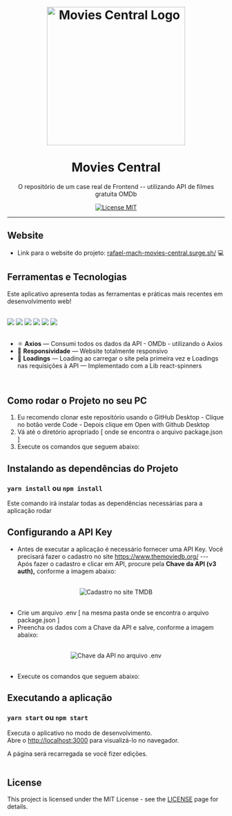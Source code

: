 <h1 align="center">
<br>
  <img src="https://user-images.githubusercontent.com/85365177/148581331-052c39b0-4d0e-418c-a6c9-1819b809f6dd.png" alt="Movies Central Logo" width="320">
<br>
<br>
Movies Central
</h1>

<p align="center">O repositório de um  case real de Frontend -- utilizando API de filmes gratuita OMDb</p>

<p align="center">
  <a href="https://opensource.org/licenses/MIT">
    <img src="https://img.shields.io/badge/License-MIT-blue.svg" alt="License MIT">
  </a>
</p>

<hr />

## Website
- Link para o website do projeto:  <a href="http://rafael-mach-movies-central.surge.sh/" target="_blank"> rafael-mach-movies-central.surge.sh/</a> 💻 

## Ferramentas e Tecnologias

Este aplicativo apresenta todas as ferramentas e práticas mais recentes em desenvolvimento web!
<br>
<br>
<div>
<img src="https://img.shields.io/badge/React-20232A?style=for-the-badge&logo=react&logoColor=61DAFB">
  <img src="https://img.shields.io/badge/React_Router-CA4245?style=for-the-badge&logo=react-router&logoColor=white">
  <img src="https://img.shields.io/badge/styled--components-DB7093?style=for-the-badge&logo=styled-components&logoColor=white">
  <img src="https://img.shields.io/badge/JavaScript-F7DF1E?style=for-the-badge&logo=javascript&logoColor=black">
 <img src="https://img.shields.io/badge/CSS3-1572B6?style=for-the-badge&logo=css3&logoColor=white"> 
 <img src="https://img.shields.io/badge/HTML5-E34F26?style=for-the-badge&logo=html5&logoColor=white">  
 </div>
 <br>

- ⚛️ **Axios** — Consumi todos os dados da API - OMDb - utilizando o Axios 
- 📱  **Responsividade** — Website totalmente responsivo
- 🔄 **Loadings** — Loading ao carregar o site pela primeira vez e Loadings nas requisições à API — Implementado com a Lib react-spinners 

<br>

## Como rodar o Projeto no seu PC

1. Eu recomendo clonar este repositório usando o GitHub Desktop - Clique no botão verde Code - Depois clique em Open with Github Desktop
2. Vá até o diretório apropriado [ onde se encontra o arquivo package.json ]
3. Execute os comandos que seguem abaixo:


##  Instalando as dependências do Projeto

### `yarn install` ou `npm install`

Este comando irá instalar todas as dependências necessárias para a aplicação rodar
<br>

## Configurando a API Key

- Antes de executar a aplicação é necessário fornecer uma API Key. Você precisará fazer o cadastro no site https://www.themoviedb.org/ --- Após fazer o cadastro e clicar em API, procure pela <strong>Chave da API (v3 auth),</strong> conforme a imagem abaixo:
<br>
<div align="center">
  <img src="https://user-images.githubusercontent.com/85365177/145719331-2b7160c2-6881-4ac9-9033-d35e07269480.jpeg" alt="Cadastro no site TMDB">
</div>
<br>

- Crie um arquivo .env [ na mesma pasta onde se encontra o arquivo package.json ]
- Preencha os dados com a Chave da API e salve, conforme a imagem abaixo:
<br>

<div align="center">
  <img src="https://user-images.githubusercontent.com/85365177/145718746-4739fe81-ac82-4e7c-b60b-8cb771366bac.PNG" alt="Chave da API no arquivo .env">
</div>
<br>

- Execute os comandos que seguem abaixo:

## Executando a aplicação

### `yarn start` ou `npm start`

Executa o aplicativo no modo de desenvolvimento.\
Abre o [http://localhost:3000](http://localhost:3000) para visualizá-lo no navegador.

A página será recarregada se você fizer edições.\
<br>


## License

This project is licensed under the MIT License - see the [LICENSE](https://opensource.org/licenses/MIT) page for details.
